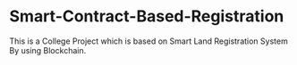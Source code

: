 # Smart-Contract-Based-Registration
This is a College Project which is based on Smart Land Registration System By using Blockchain.
